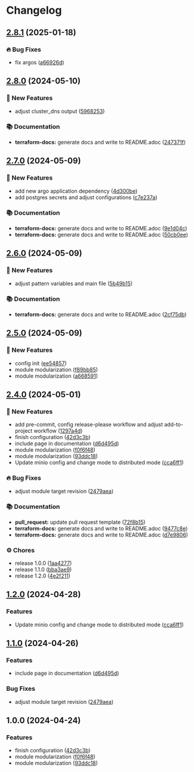 # Changelog

## [2.8.1](https://github.com/GersonRS/modern-gitops-stack-module-postgresql/compare/v2.8.0...v2.8.1) (2025-01-18)


### 🔥 Bug Fixes

* fix argos ([a66926d](https://github.com/GersonRS/modern-gitops-stack-module-postgresql/commit/a66926d74075fd6175901a94608e133069c56d09))

## [2.8.0](https://github.com/GersonRS/modern-gitops-stack-module-postgresql/compare/v2.7.0...v2.8.0) (2024-05-10)


### 🚀 New Features

* adjust cluster_dns output ([5968253](https://github.com/GersonRS/modern-gitops-stack-module-postgresql/commit/5968253480e8f68eb0331be8d5ead3b8ca30e175))


### 📚 Documentation

* **terraform-docs:** generate docs and write to README.adoc ([247371f](https://github.com/GersonRS/modern-gitops-stack-module-postgresql/commit/247371f2c430d69cdeadad8977212d321bb71a3f))

## [2.7.0](https://github.com/GersonRS/modern-gitops-stack-module-postgresql/compare/v2.6.0...v2.7.0) (2024-05-09)


### 🚀 New Features

* add new argo application dependency ([4d300be](https://github.com/GersonRS/modern-gitops-stack-module-postgresql/commit/4d300be1d7aef892543dc37c1508c70839ea49a7))
* add postgres secrets and adjust configurations ([c7e237a](https://github.com/GersonRS/modern-gitops-stack-module-postgresql/commit/c7e237a434113683b3c846d1b64c04d46068339c))


### 📚 Documentation

* **terraform-docs:** generate docs and write to README.adoc ([9e1d04c](https://github.com/GersonRS/modern-gitops-stack-module-postgresql/commit/9e1d04c988ee3d5cb2e6b386bc849c50e91b0d04))
* **terraform-docs:** generate docs and write to README.adoc ([50cb0ee](https://github.com/GersonRS/modern-gitops-stack-module-postgresql/commit/50cb0ee4372382dc12d4e5791706e155d228734f))

## [2.6.0](https://github.com/GersonRS/modern-gitops-stack-module-postgresql/compare/v2.5.0...v2.6.0) (2024-05-09)


### 🚀 New Features

* adjust pattern variables and main file ([5b49b15](https://github.com/GersonRS/modern-gitops-stack-module-postgresql/commit/5b49b1523048e053b591b75fd3d841fc3bd57599))


### 📚 Documentation

* **terraform-docs:** generate docs and write to README.adoc ([2cf75db](https://github.com/GersonRS/modern-gitops-stack-module-postgresql/commit/2cf75dbef22749b1ebc167fb831b9a68e2b5e329))

## [2.5.0](https://github.com/GersonRS/modern-gitops-stack-module-postgresql/compare/v2.4.0...v2.5.0) (2024-05-09)


### 🚀 New Features

* config init ([ee54857](https://github.com/GersonRS/modern-gitops-stack-module-postgresql/commit/ee54857aa57e6478101d84cbd1268a712d17328a))
* module modularization ([f89bb85](https://github.com/GersonRS/modern-gitops-stack-module-postgresql/commit/f89bb853d4f386ff46814428a519481b06ff2714))
* module modularization ([a668591](https://github.com/GersonRS/modern-gitops-stack-module-postgresql/commit/a668591315b538f183e55049e2ee9909e335d9df))

## [2.4.0](https://github.com/GersonRS/modern-gitops-stack-module-minio/compare/v2.3.0...v2.4.0) (2024-05-01)


### 🚀 New Features

* add pre-commit, config release-please workflow and adjust add-to-project workflow ([1297a4d](https://github.com/GersonRS/modern-gitops-stack-module-minio/commit/1297a4d3c500c07a0975f4f9b31b2ee5846ce1d1))
* finish configuration ([42d3c3b](https://github.com/GersonRS/modern-gitops-stack-module-minio/commit/42d3c3bb399e003ce95513457b9ceae1be269719))
* include page in documentation ([d6d495d](https://github.com/GersonRS/modern-gitops-stack-module-minio/commit/d6d495d8d0ca4fbd587aa0acd2fe8955850a0d94))
* module modularization ([f0f6f48](https://github.com/GersonRS/modern-gitops-stack-module-minio/commit/f0f6f48b11ab448280f1c809e4ddfbb781a4a495))
* module modularization ([93ddc18](https://github.com/GersonRS/modern-gitops-stack-module-minio/commit/93ddc1805cc5cb6eabf8e18c6602d3e73a5543ee))
* Update minio config and change mode to distributed mode ([cca6ff1](https://github.com/GersonRS/modern-gitops-stack-module-minio/commit/cca6ff1eed86264a89d44fd8fa314af6d8e6a87e))


### 🔥 Bug Fixes

* adjust module target revision ([2479aea](https://github.com/GersonRS/modern-gitops-stack-module-minio/commit/2479aea5459a3a09002061efb8c37b4084c5dc14))


### 📚 Documentation

* **pull_request:** update pull request template ([72f8b15](https://github.com/GersonRS/modern-gitops-stack-module-minio/commit/72f8b1535bf1c7e2f3f081debf90cea34b3fc5ef))
* **terraform-docs:** generate docs and write to README.adoc ([9477c8e](https://github.com/GersonRS/modern-gitops-stack-module-minio/commit/9477c8ea11903f69fda72ec51b3cc13db703b93d))
* **terraform-docs:** generate docs and write to README.adoc ([d7e9806](https://github.com/GersonRS/modern-gitops-stack-module-minio/commit/d7e9806c63124b66dd3d25fa5259a997cc280860))


### ⚙️ Chores

* release 1.0.0 ([1aa4277](https://github.com/GersonRS/modern-gitops-stack-module-minio/commit/1aa4277287af68ac86105686a6bb12ce1feaad2e))
* release 1.1.0 ([bba3ae9](https://github.com/GersonRS/modern-gitops-stack-module-minio/commit/bba3ae9232b9f0c5e5dc818b12333b5e0b1f094d))
* release 1.2.0 ([4e2f211](https://github.com/GersonRS/modern-gitops-stack-module-minio/commit/4e2f2114331fd6b1aceecc449092a65bb91b7f44))

## [1.2.0](https://github.com/GersonRS/modern-gitops-stack-module-minio/compare/v1.1.0...v1.2.0) (2024-04-28)


### Features

* Update minio config and change mode to distributed mode ([cca6ff1](https://github.com/GersonRS/modern-gitops-stack-module-minio/commit/cca6ff1eed86264a89d44fd8fa314af6d8e6a87e))

## [1.1.0](https://github.com/GersonRS/modern-gitops-stack-module-minio/compare/v1.0.0...v1.1.0) (2024-04-26)


### Features

* include page in documentation ([d6d495d](https://github.com/GersonRS/modern-gitops-stack-module-minio/commit/d6d495d8d0ca4fbd587aa0acd2fe8955850a0d94))


### Bug Fixes

* adjust module target revision ([2479aea](https://github.com/GersonRS/modern-gitops-stack-module-minio/commit/2479aea5459a3a09002061efb8c37b4084c5dc14))

## 1.0.0 (2024-04-24)


### Features

* finish configuration ([42d3c3b](https://github.com/GersonRS/modern-gitops-stack-module-minio/commit/42d3c3bb399e003ce95513457b9ceae1be269719))
* module modularization ([f0f6f48](https://github.com/GersonRS/modern-gitops-stack-module-minio/commit/f0f6f48b11ab448280f1c809e4ddfbb781a4a495))
* module modularization ([93ddc18](https://github.com/GersonRS/modern-gitops-stack-module-minio/commit/93ddc1805cc5cb6eabf8e18c6602d3e73a5543ee))
